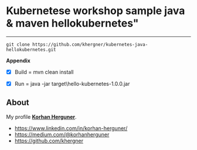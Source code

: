 # Kubernetese workshop sample java & maven hellokubernetes"

------------------------------------------------------------------------
```
git clone https://github.com/khergner/kubernetes-java-hellokubernetes.git
```

**Appendix**

- [x] Build = mvn clean install

- [x] Run = java -jar target\hello-kubernetes-1.0.0.jar


## About

My profile **[Korhan Herguner](https://www.linkedin.com/in/korhan-herguner/)**.

- <https://www.linkedin.com/in/korhan-herguner/>
- <https://medium.com/@korhanherguner>
- <https://github.com/khergner>
